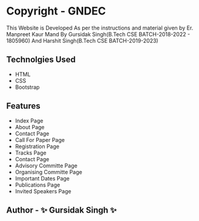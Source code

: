 # Copyright - GNDEC
This Website is Developed As per the instructions and material given by Er. Manpreet Kaur Mand By Gursidak Singh(B.Tech CSE BATCH-2018-2022 - 1805960) And Harshit Singh(B.Tech CSE BATCH-2019-2023)

## Technolgies Used
- HTML
- CSS
- Bootstrap

## Features
- Index Page
- About Page
- Contact Page
- Call For Paper Page
- Registration Page
- Tracks Page 
- Contact Page
- Advisory Committe Page
- Organising Committe Page
- Important Dates Page
- Publications Page
- Invited Speakers Page



## Author - ✨ Gursidak Singh   ✨  